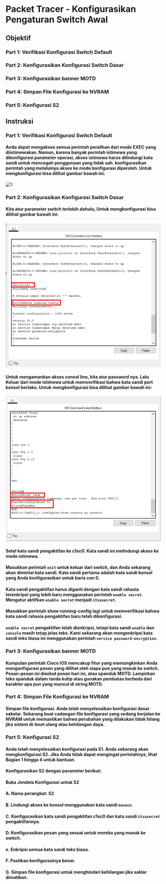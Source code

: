 # Packet Tracer - Konfigurasikan Pengaturan Switch Awal

## Objektif
### Part 1: Verifikasi Konfigurasi Switch Default
### Part 2: Konfigurasikan Konfigurasi Switch Dasar
### Part 3: Konfigurasikan banner MOTD
### Part 4: Simpan File Konfigurasi ke NVRAM
### Part 5: Konfigurasi S2

## Instruksi
### Part 1: Verifikasi Konfigurasi Switch Default
#### Anda dapat mengakses semua perintah peralihan dari mode EXEC yang diistimewakan. Namun, karena banyak perintah istimewa yang dikonfigurasi parameter operasi, akses istimewa harus dilindungi kata sandi untuk mencegah penggunaan yang tidak sah. konfigurasikan perintah yang melaluinya akses ke mode konfigurasi diperoleh. Untuk mengkonfigurasi bisa dilihat gambar bawah ini:
![1](1.jpg)

### Part 2: Konfigurasikan Konfigurasi Switch Dasar
#### Kita atur parameter switch terlebih dahulu, Untuk mengkonfigurasi bisa dilihat gambar bawah ini:
![2](2.jpg)

#### Untuk mengamankan akses consol line, kita atur password nya. Lalu Keluar dari mode istimewa untuk memverifikasi bahwa kata sandi port konsol berlaku. Untuk mengkonfigurasi bisa dilihat gambar bawah ini:
![3](3.jpg)

#### Setel kata sandi pengaktifan ke c1sc0. Kata sandi ini melindungi akses ke mode istimewa.

#### Masukkan perintah `exit`  untuk keluar dari switch, dan Anda sekarang akan dimintai kata sandi. Kata sandi pertama adalah kata sandi konsol yang Anda konfigurasikan untuk baris con 0.

#### Kata sandi pengaktifan harus diganti dengan kata sandi rahasia terenkripsi yang lebih baru menggunakan perintah `enable secret`. Mengatur aktifkan `enable secret` menjadi `itsasecret`.

#### Masukkan perintah show running-config lagi untuk memverifikasi bahwa kata sandi rahasia pengaktifan baru telah dikonfigurasi.

#### `enable secret` pengaktifan telah dienkripsi, tetapi kata sandi `enable` dan `console` masih tetap jelas teks. Kami sekarang akan mengenkripsi kata sandi teks biasa ini menggunakan perintah `service password-encryption`.

### Part 3: Konfigurasikan banner MOTD
#### Kumpulan perintah Cisco IOS mencakup fitur yang memungkinkan Anda mengonfigurasi pesan yang dilihat oleh siapa pun yang masuk ke switch. Pesan-pesan ini disebut pesan hari ini, atau spanduk MOTD. Lampirkan teks spanduk dalam tanda kutip atau gunakan pembatas berbeda dari karakter apa pun yang muncul di string MOTD.

### Part 4: Simpan File Konfigurasi ke NVRAM
#### Simpan file konfigurasi. Anda telah menyelesaikan konfigurasi dasar sakelar. Sekarang buat cadangan file konfigurasi yang sedang berjalan ke NVRAM untuk memastikan bahwa perubahan yang dilakukan tidak hilang jika sistem di-boot ulang atau kehilangan daya.

### Part 5: Konfigurasi S2
#### Anda telah menyelesaikan konfigurasi pada S1. Anda sekarang akan mengkonfigurasi S2. Jika Anda tidak dapat mengingat perintahnya, lihat Bagian 1 hingga 4 untuk bantuan.
#### Konfigurasikan S2 dengan parameter berikut:
#### Buka Jendela Konfigurasi untuk S2
#### A. Nama perangkat: S2
#### B. Lindungi akses ke konsol menggunakan kata sandi `monaco`.
#### C. Konfigurasikan kata sandi pengaktifan c1sc0 dan kata sandi `itsasecret` pengaktifannya.
#### D. Konfigurasikan pesan yang sesuai untuk mereka yang masuk ke switch.
#### e. Enkripsi semua kata sandi teks biasa.
#### F. Pastikan konfigurasinya benar.
#### G. Simpan file konfigurasi untuk menghindari kehilangan jika saklar dimatikan.
